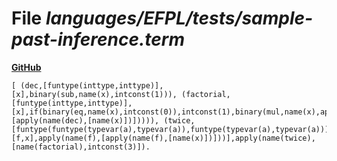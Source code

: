 # File _languages/EFPL/tests/sample-past-inference.term_
**[GitHub](https://github.com/softlang/yas/blob/master/languages/EFPL/tests/sample-past-inference.term)**
```
[ (dec,[funtype(inttype,inttype)],[x],binary(sub,name(x),intconst(1))), (factorial,[funtype(inttype,inttype)],[x],if(binary(eq,name(x),intconst(0)),intconst(1),binary(mul,name(x),apply(name(factorial),[apply(name(dec),[name(x)])])))), (twice,[funtype(funtype(typevar(a),typevar(a)),funtype(typevar(a),typevar(a)))],[f,x],apply(name(f),[apply(name(f),[name(x)])]))],apply(name(twice),[name(factorial),intconst(3)]).
```

